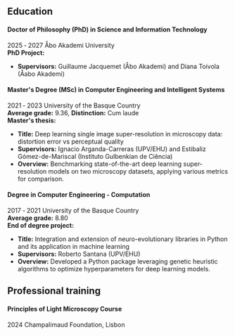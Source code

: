## Education


<div class="markdown-content">
  <h4>Doctor of Philosophy (PhD) in Science and Information Technology </h4>
  <i class="fa-solid fa-calendar-days"></i> 2025 ‐ 2027
  <i class="fa-solid fa-location-dot"></i>  Åbo Akademi University  <br/>
  <i class="fa-solid fa-book"></i> <b>PhD Project:</b> <br />
  <ul>
    <li><b>Supervisors:</b> Guillaume Jacquemet (Åbo Akademi) and Diana Toivola (Åabo Akademi)</li>
  </ul>
</div>

<div class="markdown-content">
  <h4>Master's Degree (MSc) in Computer Engineering and Intelligent Systems</h4>
  <i class="fa-solid fa-calendar-days"></i> 2021 ‐ 2023
  <i class="fa-solid fa-location-dot"></i> University of the Basque Country <br />
  <i class="fa-solid fa-graduation-cap"></i> <b>Average grade:</b> 9.36, <b>Distinction:</b> Cum laude <br />
  <i class="fa-solid fa-book"></i> <b>Master's thesis:</b> <br />
  <ul>
    <li><b>Title:</b> Deep learning single image super-resolution in microscopy data: distortion error vs perceptual quality</li>
    <li><b>Supervisors:</b> Ignacio Arganda-Carreras (UPV/EHU) and Estibaliz Gómez-de-Mariscal (Instituto Gulbenkian de Ciência)</li>
    <li><b>Overview:</b> Benchmarking state-of-the-art deep learning super-resolution models on two microscopy datasets, applying various metrics for comparison.</li>
  </ul>
</div>

<div class="markdown-content">
  <h4>Degree in Computer Engineering - Computation</h4>
  <i class="fa-solid fa-calendar-days"></i> 2017 ‐ 2021
  <i class="fa-solid fa-location-dot"></i> University of the Basque Country <br />
  <i class="fa-solid fa-graduation-cap"></i> <b>Average grade:</b> 8.80 <br />
  <i class="fa-solid fa-book"></i> <b>End of degree project:</b> <br />
  <ul>
    <li><b>Title:</b> Integration and extension of neuro-evolutionary libraries in Python and its application in machine learning</li>
    <li><b>Supervisors:</b> Roberto Santana (UPV/EHU)</li>
    <li><b>Overview:</b> Developed a Python package leveraging genetic heuristic algorithms to optimize hyperparameters for deep learning models.</li>
  </ul>
</div>

## Professional training

<div class="markdown-content">
  <h4>Principles of Light Microscopy Course</h4>
  <i class="fa-solid fa-calendar-days"></i> 2024
  <i class="fa-solid fa-location-dot"></i> Champalimaud Foundation, Lisbon
</div>